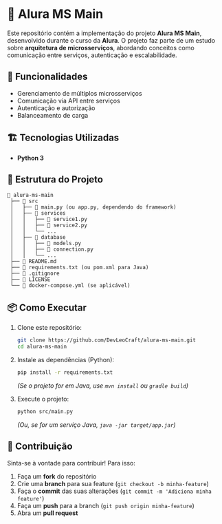 # 🏢 Alura MS Main

Este repositório contém a implementação do projeto **Alura MS Main**, desenvolvido durante o curso da **Alura**. O projeto faz parte de um estudo sobre **arquitetura de microsserviços**, abordando conceitos como comunicação entre serviços, autenticação e escalabilidade.

## 🚀 Funcionalidades

- Gerenciamento de múltiplos microsserviços  
- Comunicação via API entre serviços  
- Autenticação e autorização  
- Balanceamento de carga  

## 🏗️ Tecnologias Utilizadas

- **Python 3** 

## 📂 Estrutura do Projeto

```
📂 alura-ms-main
 ├── 📁 src
 │   ├── 📄 main.py (ou app.py, dependendo do framework)
 │   ├── 📁 services
 │   │   ├── 📄 service1.py
 │   │   ├── 📄 service2.py
 │   │   └── ...
 │   ├── 📁 database
 │   │   ├── 📄 models.py
 │   │   ├── 📄 connection.py
 │   │   └── ...
 ├── 📄 README.md
 ├── 📄 requirements.txt (ou pom.xml para Java)
 ├── 📄 .gitignore
 ├── 📄 LICENSE
 └── 📄 docker-compose.yml (se aplicável)
```

## 📦 Como Executar

1. Clone este repositório:  
   ```sh
   git clone https://github.com/DevLeoCraft/alura-ms-main.git
   cd alura-ms-main
   ```

2. Instale as dependências (Python):  
   ```sh
   pip install -r requirements.txt
   ```
   *(Se o projeto for em Java, use `mvn install` ou `gradle build`)*

3. Execute o projeto:  
   ```sh
   python src/main.py
   ```
   *(Ou, se for um serviço Java, `java -jar target/app.jar`)*

## 🤝 Contribuição

Sinta-se à vontade para contribuir! Para isso:

1. Faça um **fork** do repositório  
2. Crie uma **branch** para sua feature (`git checkout -b minha-feature`)  
3. Faça o **commit** das suas alterações (`git commit -m 'Adiciona minha feature'`)  
4. Faça um **push** para a branch (`git push origin minha-feature`)  
5. Abra um **pull request**  
